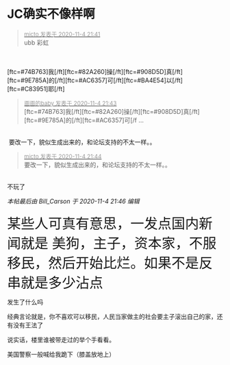 # JC确实不像样啊


<div class="quote"><blockquote><font size="2"><a href="https://www.hostloc.com/forum.php?mod=redirect&amp;goto=findpost&amp;pid=9403729&amp;ptid=762513" target="_blank"><font color="#999999">micto 发表于 2020-11-4 21:41</font></a></font><br />
ubb 彩虹</blockquote></div><br />
<br />
[ftc=#74B763]我[/ft][ftc=#82A260]操[/ft][ftc=#908D5D]真[/ft][ftc=#9E785A]的[/ft][ftc=#AC6357]可[/ft][ftc=#BA4E54]以[/ft][ftc=#C83951]耶[/ft]

<div class="quote"><blockquote><font size="2"><a href="https://www.hostloc.com/forum.php?mod=redirect&amp;goto=findpost&amp;pid=9403747&amp;ptid=762513" target="_blank"><font color="#999999">画画的baby 发表于 2020-11-4 21:43</font></a></font><br />
[ftc=#74B763]我[/ft][ftc=#82A260]操[/ft][ftc=#908D5D]真[/ft][ftc=#9E785A]的[/ft][ftc=#AC6357]可[/f ...</blockquote></div><br />
<img src="static/image/smiley/yct/010.gif" smilieid="41" border="0" alt="" /> 要改一下，貌似生成出来的，和论坛支持的不太一样。。

<div class="quote"><blockquote><font size="2"><a href="https://www.hostloc.com/forum.php?mod=redirect&amp;goto=findpost&amp;pid=9403752&amp;ptid=762513" target="_blank"><font color="#999999">micto 发表于 2020-11-4 21:44</font></a></font><br />
要改一下，貌似生成出来的，和论坛支持的不太一样。。</blockquote></div><br />
不玩了

<i class="pstatus"> 本帖最后由 Bill_Carson 于 2020-11-4 21:46 编辑 </i><br />
<br />
<font size="6">某些人可真有意思，一发点国内新闻就是 美狗，主子，资本家，不服移民，然后开始比烂。如果不是反串就是多少沾点<img src="static/image/smiley/default/lol.gif" smilieid="12" border="0" alt="" /></font>

发生了什么吗

经典言论就是，你不喜欢可以移民，人民当家做主的社会要主子滚出自己的家，还有没有王法了

说实话，楼里谁被带走过的举个手看看。

美国警察一般喊给我跪下（膝盖放地上）
